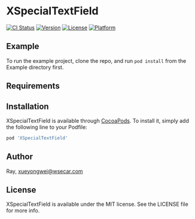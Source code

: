 # XSpecialTextField

[![CI Status](https://img.shields.io/travis/Ray/XSpecialTextField.svg?style=flat)](https://travis-ci.org/Ray/XSpecialTextField)
[![Version](https://img.shields.io/cocoapods/v/XSpecialTextField.svg?style=flat)](https://cocoapods.org/pods/XSpecialTextField)
[![License](https://img.shields.io/cocoapods/l/XSpecialTextField.svg?style=flat)](https://cocoapods.org/pods/XSpecialTextField)
[![Platform](https://img.shields.io/cocoapods/p/XSpecialTextField.svg?style=flat)](https://cocoapods.org/pods/XSpecialTextField)

## Example

To run the example project, clone the repo, and run `pod install` from the Example directory first.

## Requirements

## Installation

XSpecialTextField is available through [CocoaPods](https://cocoapods.org). To install
it, simply add the following line to your Podfile:

```ruby
pod 'XSpecialTextField'
```

## Author

Ray, xueyongwei@wsecar.com

## License

XSpecialTextField is available under the MIT license. See the LICENSE file for more info.
